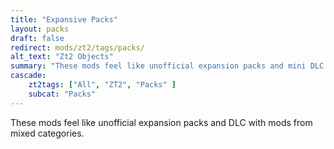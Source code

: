 ```yaml
---
title: "Expansive Packs"
layout: packs
draft: false
redirect: mods/zt2/tags/packs/
alt_text: "Zt2 Objects"
summary: "These mods feel like unofficial expansion packs and mini DLC with mods from mixed categories."
cascade:
    zt2tags: ["All", "ZT2", "Packs" ]
    subcat: "Packs"
---
```


These mods feel like unofficial expansion packs and DLC with mods from mixed categories.